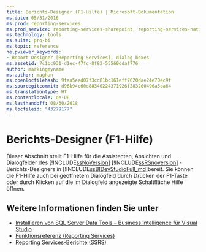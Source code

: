 ```yaml
---
title: Berichts-Designer (F1-Hilfe) | Microsoft-Dokumentation
ms.date: 05/31/2016
ms.prod: reporting-services
ms.prod_service: reporting-services-sharepoint, reporting-services-native
ms.technology: tools
ms.suite: pro-bi
ms.topic: reference
helpviewer_keywords:
- Report Designer [Reporting Services], dialog boxes
ms.assetid: 7c1bc931-d1ec-47fc-8f82-55560ddaf776
author: markingmyname
ms.author: maghan
ms.openlocfilehash: 9faa5eed07f3cd81bc161eff7620dae24e70ec9f
ms.sourcegitcommit: d96b94c60d88340224371926f283200496a5ca64
ms.translationtype: HT
ms.contentlocale: de-DE
ms.lasthandoff: 08/30/2018
ms.locfileid: "43279177"
---
```

# <a name="report-designer-f1-help"></a>Berichts-Designer (F1-Hilfe)
  Dieser Abschnitt stellt F1-Hilfe für die Assistenten, Ansichten und Dialogfelder des [!INCLUDE[ssNoVersion](../../includes/ssnoversion-md.md)] [!INCLUDE[ssRSnoversion](../../includes/ssrsnoversion-md.md)] -Berichts-Designers in [!INCLUDE[ssBIDevStudioFull_md](../../includes/ssbidevstudiofull-md.md)]bereit. Sie können die F1-Hilfe auch bei geöffnetem Dialogfeld durch Drücken der F1-Taste oder durch Klicken auf die im Dialogfeld angezeigte Schaltfläche Hilfe öffnen.  
  
## <a name="see-also"></a>Weitere Informationen finden Sie unter  
+ [Installieren von SQL Server Data Tools – Business Intelligence für Visual Studio](http://msdn.microsoft.com/library/68ed2924-9104-4c79-974f-0e87212ec2e1)
+ [Funktionsreferenz (Reporting Services)](../../reporting-services/feature-reference-reporting-services.md)
+ [Reporting Services-Berichte (SSRS)](../../reporting-services/reports/reporting-services-reports-ssrs.md) 
   
  
  
